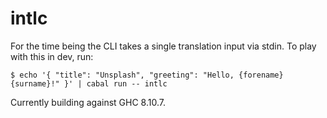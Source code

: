 # intlc

For the time being the CLI takes a single translation input via stdin. To play with this in dev, run:

```
$ echo '{ "title": "Unsplash", "greeting": "Hello, {forename} {surname}!" }' | cabal run -- intlc
```

Currently building against GHC 8.10.7.
